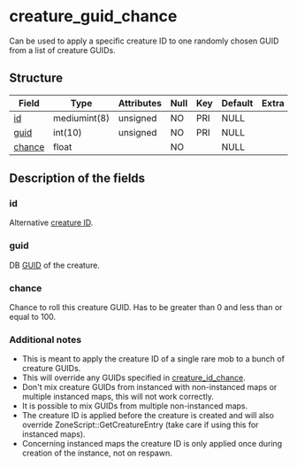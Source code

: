 # creature\_guid\_chance

Can be used to apply a specific creature ID to one randomly chosen GUID from a list of creature GUIDs.

## Structure

| Field             | Type         | Attributes | Null | Key | Default | Extra | Comment |
|-------------------|--------------|------------|------|-----|---------|-------|---------|
| [id](#id)         | mediumint(8) | unsigned   | NO   | PRI | NULL    |       |         |
| [guid](#guid)     | int(10)      | unsigned   | NO   | PRI | NULL    |       | unique  |
| [chance](#chance) | float        |            | NO   |     | NULL    |       |         |

## Description of the fields

### id

Alternative [creature ID](creature_template.md#entry).

### guid

DB [GUID](creature.md#guid) of the creature.

### chance

Chance to roll this creature GUID. Has to be greater than 0 and less than or equal to 100.

### Additional notes

- This is meant to apply the creature ID of a single rare mob to a bunch of creature GUIDs.
- This will override any GUIDs specified in [creature\_id\_chance](creature_id_chance.md).
- Don't mix creature GUIDs from instanced with non-instanced maps or multiple instanced maps, this will not work correctly.
- It is possible to mix GUIDs from multiple non-instanced maps.
- The creature ID is applied before the creature is created and will also override ZoneScript::GetCreatureEntry (take care if using this for instanced maps).
- Concerning instanced maps the creature ID is only applied once during creation of the instance, not on respawn.
